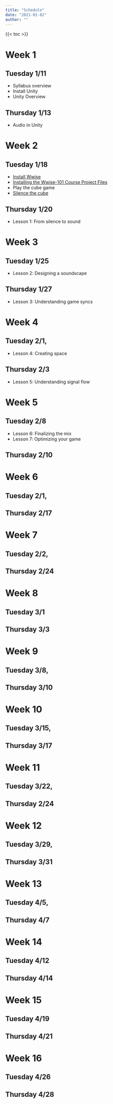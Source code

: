 ```yaml
---
title: "Schedule"
date: "2021-01-02"
author: ""
---
```


{{< toc >}}


# Week 1 

## Tuesday 1/11

* Syllabus overview 
* Install Unity 
* Unity Overview

## Thursday 1/13

* Audio in Unity 

# Week 2

## Tuesday 1/18

* [Install Wwise](../posts/week-2/install-wise) 
* [Installing the Wwise-101 Course Project Files](https://www.audiokinetic.com/courses/wwise101/?source=wwise101&id=installing_wwise_101_course_project_files#read)
* Play the cube game 
* [Silence the cube](https://www.audiokinetic.com/courses/wwise101/?source=wwise101&id=Set_Cube_to_Silence#read)

## Thursday 1/20

* Lesson 1: From silence to sound 

# Week 3

## Tuesday 1/25 

* Lesson 2: Designing a soundscape 

## Thursday 1/27

* Lesson 3: Understanding game syncs 

# Week 4

## Tuesday 2/1, 

* Lesson 4: Creating space 

## Thursday 2/3

* Lesson 5: Understanding signal flow 

# Week 5

## Tuesday 2/8 

* Lesson 6: Finalizing the mix 
* Lesson 7: Optimizing your game 

## Thursday 2/10

# Week 6

## Tuesday 2/1,
## Thursday 2/17

# Week 7

## Tuesday 2/2, 
## Thursday 2/24

# Week 8

## Tuesday 3/1 
## Thursday 3/3

# Week 9

## Tuesday 3/8, 
## Thursday 3/10

# Week 10

## Tuesday 3/15, 
## Thursday 3/17

# Week 11

## Tuesday 3/22, 
## Thursday 2/24

# Week 12

## Tuesday 3/29, 
## Thursday 3/31

# Week 13


## Tuesday 4/5, 
## Thursday 4/7

# Week 14

## Tuesday 4/12
## Thursday 4/14

# Week 15


## Tuesday 4/19
## Thursday 4/21

# Week 16


## Tuesday 4/26
## Thursday 4/28